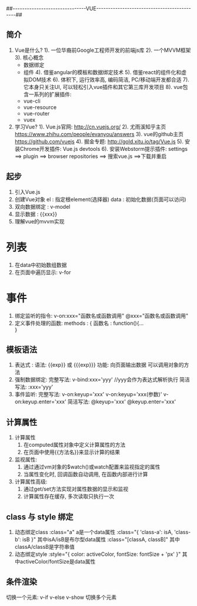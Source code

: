 ##-------------------------------VUE--------------------------------------------##

##   简介
1. Vue是什么?
  1). 一位华裔前Google工程师开发的前端js库
	2). 一个MVVM框架
	3). 核心概念
	  * 数据绑定
	  * 组件
  4). 借鉴angular的模板和数据绑定技术
  5). 借鉴react的组件化和虚拟DOM技术
  6). 体积下, 运行效率高, 编码简洁, PC/移动端开发都合适
  7). 它本身只关注UI, 可以轻松引入vue插件和其它第三库开发项目
  8). vue包含一系列的扩展插件:
    * vue-cli
    * vue-resource
    * vue-router
    * vuex
2. 学习Vue?
  1). Vue.js官网:
    http://cn.vuejs.org/
  2). 尤雨溪知乎主页
    https://www.zhihu.com/people/evanyou/answers
  3). vue的github主页
    https://github.com/vuejs
  4). 掘金专题:
    http://gold.xitu.io/tag/Vue.js
  5). 安装Chrome开发插件:
    Vue.js devtools
  6). 安装Webstorm提示插件:
    settings ==> plugin ==> browser repositories ==> 搜索vue.js ==>下载并重启
    
##   起步
1. 引入Vue.js
2. 创建Vue对象
    el : 指定根element(选择器)
    data : 初始化数据(页面可以访问)
3. 双向数据绑定 : v-model
4. 显示数据 : {{xxx}}
5. 理解vue的mvvm实现
 #   列表
  1. 在data中初始数组数据
  2. 在页面中遍历显示: v-for
  
 #   事件
 1. 绑定监听的指令:
     v-on:xxx="函数名或函数调用"
     @xxx="函数名或函数调用"
 2. 定义事件处理的函数:
   methods : {
     函数名 : function(){...  
   }
   
##   模板语法
1. 表达式 :
  语法: {{exp}} 或 {{{exp}}}
  功能: 向页面输出数据
  可以调用对象的方法
2. 强制数据绑定:
  完整写法:
    v-bind:xxx='yyy'  //yyy会作为表达式解析执行
  简洁写法:
    :xxx='yyy'
3. 事件监听:
  完整写法:
    v-on:keyup='xxx'
    v-on:keyup='xxx(参数)'
    v-on:keyup.enter='xxx'
  简洁写法:
    @keyup='xxx'
    @keyup.enter='xxx'
    
##   计算属性
1. 计算属性
    1. 在computed属性对象中定义计算属性的方法
    2. 在页面中使用{{方法名}}来显示计算的结果
2. 监视属性:
    1. 通过通过vm对象的$watch()或watch配置来监视指定的属性
    2. 当属性变化时, 回调函数自动调用, 在函数内部进行计算
3. 计算属性高级:
    1. 通过get/set方法实现对属性数据的显示和监视
    2. 计算属性存在缓存, 多次读取只执行一次
    
##   class 与 style 绑定
1. 动态绑定class
    :class="a" a是一个data属性
    :class="{ 'class-a': isA, 'class-b': isB }"   其中isA/isB是布尔型data属性
    :class="[classA, classB]" 其中classA/classB是字符串值
2. 动态绑定style
    :style="{ color: activeColor, fontSize: fontSize + 'px' }"  其中activeColor/fontSize是data属性

##   条件渲染
切换一个元素:
  v-if
  v-else
  v-show
切换多个元素
  <template v-if="ok">  //不能用v-show
注意:
  如果需要频繁切换 v-show 较好，如果在运行时条件不大可能改变 v-if 较好
  
##   列表渲染
1. 遍历显示数组 : v-for / index   （注意元素下标是否改变）
2. 遍历显示对象 : v-for / key

##   方法 与 事件 处理器
1. 绑定监听:
  v-on:xxx="fun"
  @xxx="fun"
  @xxx="fun(参数)"
  默认事件形参: event
  隐含属性对象: $event
2. 事件修饰符:
  .prevent : 阻止事件的默认行为 event.preventDefault()
  .stop : 停止事件冒泡 event.stopPropagation()
3. 按键修饰符
  .keycode : 操作的是某个keycode值的健
  .enter : 操作的是enter键
  
##   表单控件绑定
1. 使用v-model对表单项数据双向绑定
  text/textarea
  checkbox : 绑定boolean/string值
  radio
  select   （v-model="selectedCity" 和  value 对应）
2. 失去焦点才更新: .lazy
3. 自动去除两端空格: .trim

##   过渡 动画
fade-enter-active: 进入的过程, 指定进入的transition
fade-leave-active: 离开的过程, 指定离开的transition
fade-enter: 进入前的状态: 指定隐藏时的样式
fade-leave-to: 离开后的状态: 指定隐藏时的样式
本质上切换的是class属性
注意：缩放动画，需要是一个行内块元素，否则会影响效果

##   生命周期
vue对象的生命周期
1. 初始化显示
  * new vue()
  * beforeCreate()
  * created() : 在此启动异步任务(ajax请求, 定时器)
  * beforeCompiled()
  * compiled()
  * beforeMount()
  * mounted()
2. 更新
  * beforeUpdate()
  * updated()
3. 销毁vue实例: vm.$destory()
  * beforeDestory(): 在此做一些收尾的工作: 如清理定时器
  * destoryed()
  
##   内置 指令
  v:text : 更新元素的 textContent
  v-html : 更新元素的 innerHTML
  v-if : 如果为true, 当前标签才会输出到页面
  v-else: 如果为false, 当前标签才会输出到页面
  v-show : 通过控制display样式来控制显示/隐藏
  v-for : 遍历数组/对象
  v-on : 绑定事件监听, 一般简写为@
  v-bind : 强制绑定解析表达式, 可以省略v-bind
  v-model : 双向数据绑定
  ref : 为某个元素注册一个唯一标识, vue对象通过$refs属性访问这个元素对象
  v-cloak : 使用它防止闪现表达式, 与css配合: [v-cloak] { display: none }
  
##   自定义 指令
1. 注册全局指令
  Vue.directive('upper-text', function(el, binding){
    el.innerHTML = binding.value.toupperCase();
  })
2. 注册局部指令
  directives : {
    'lower-text' : {
        bind (el, binding) {
          el.innerHTML = binding.value.toLowerCase()
        }
    }
  }
3. 使用指令:
  v-my-directive='xxx'
  
4. 官网解释：
  el: 指令所绑定的元素，可以用来直接操作 DOM 。
  binding: 一个对象，包含以下属性：
  name: 指令名，不包括 v- 前缀。
  value: 指令的绑定值， 例如： v-my-directive="1 + 1", value 的值是 2。
  oldValue: 指令绑定的前一个值，仅在 update 和 componentUpdated 钩子中可用。
            无论值是否改变都可用。
  expression: 绑定值的字符串形式。 例如 v-my-directive="1 + 1" ，
              expression 的值是 "1 + 1"。
  arg: 传给指令的参数。例如 v-my-directive:foo， arg 的值是 "foo"。
  modifiers: 一个包含修饰符的对象。 例如： v-my-directive.foo.bar,
             修饰符对象 modifiers 的值是 { foo: true, bar: true }。
             
##   插件

